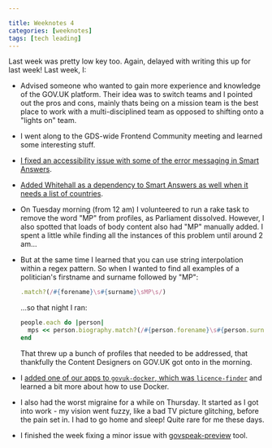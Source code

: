 ```yaml
---

title: Weeknotes 4
categories: [weeknotes]
tags: [tech leading]
---
```


Last week was pretty low key too. Again, delayed with writing this up for last week! Last week, I:

* Advised someone who wanted to gain more experience and knowledge of the GOV.UK platform. Their idea was to switch teams and I pointed out the pros and cons, mainly thats being on a mission team is the best place to work with a multi-disciplined team as opposed to shifting onto a "lights on" team.
* I went along to the GDS-wide Frontend Community meeting and learned some interesting stuff.
* [I fixed an accessibility issue with some of the error messaging in Smart Answers](https://github.com/alphagov/smart-answers/pull/4212).
* [Added Whitehall as a dependency to Smart Answers as well when it needs a list of countries](https://github.com/alphagov/govuk-docker/pull/250).
* On Tuesday morning (from 12 am) I volunteered to run a rake task to remove the word "MP" from profiles, as Parliament dissolved. However, I also spotted that loads of body content also had "MP" manually added. I spent a little while finding all the instances of this problem until around 2 am...
* But at the same time I learned that you can use string interpolation within a regex pattern. So when I wanted to find all examples of a politician's firstname and surname followed by "MP":

  ```ruby
  .match?(/#{forename}\s#{surname}\sMP\s/)
  ```

  ...so that night I ran:

  ```ruby
  people.each do |person|
    mps << person.biography.match?(/#{person.forename}\s#{person.surname}\sMP\s/) ? person.slug : next
  end
  ```

  That threw up a bunch of profiles that needed to be addressed, that thankfully the Content Designers on GOV.UK got onto in the morning.

* I [added one of our apps to `govuk-docker`, which was `licence-finder`](https://github.com/alphagov/govuk-docker/pull/214) and learned a bit more about how to use Docker.
* I also had the worst migraine for a while on Thursday. It started as I got into work - my vision went fuzzy, like a bad TV picture glitching, before the pain set in. I had to go home and sleep! Quite rare for me these days.
* I finished the week fixing a minor issue with [govspeak-preview](https://govspeak-preview.herokuapp.com/) tool.
